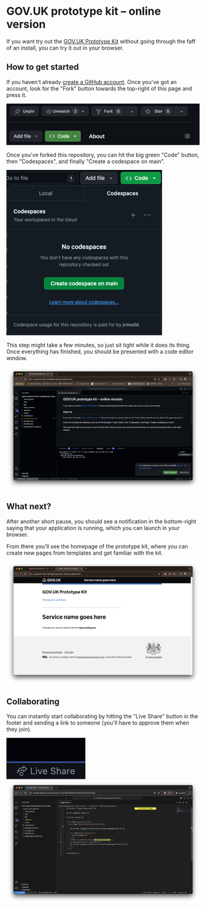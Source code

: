 # GOV.UK prototype kit – online version 

If you want try out the [GOV.UK Prototype Kit](https://prototype-kit.service.gov.uk/docs/) without going through the faff of an install, you can try it out in your browser.

## How to get started

If you haven't already [create a GitHub account](https://github.com/signup). Once you've got an account, look for the "Fork" button towards the top-right of this page and press it.

![Fork a repo](.documentation-images/fork.png)

Once you've forked this repository, you can hit the big green "Code" button, then "Codespaces", and finally "Create a codespace on main".

![Create a codespace](.documentation-images/codespace.png)

This step might take a few minutes, so just sit tight while it does its thing. Once everything has finished, you should be presented with a code editor window.

![Code window open](.documentation-images/code-window-open.png)

## What next?

After another short pause, you should see a notification in the bottom-right saying that your application is running, which you can launch in your browser.


From there you'll see the homepage of the prototype kit, where you can create new pages from templates and get familiar with the kit.

![Prototype kit homepage](.documentation-images/prototype-kit-homepage.png)

## Collaborating

You can instantly start collaborating by hitting the "Live Share" button in the footer and sending a link to someone (you'll have to approve them when they join).

![Live share button](.documentation-images/live-share.png)
![Following](.documentation-images/following.png)

